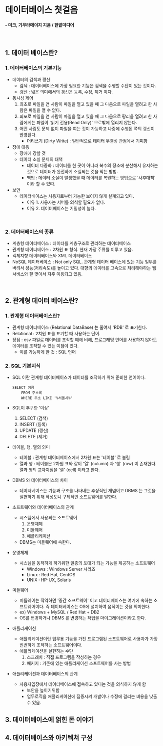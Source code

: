 # 데이터베이스 첫걸음 
#### - 미크, 기무라메이지 지음 / 한밭미디어

<br/>

## 1. 데이터 베이스란? 

### 1. 데이터베이스의 기본기능
- 데이터의 검색과 갱신 
    - 검색 :  데이터베이스에 가장 필요한 기능은 검색을 수행할 수단이 있는 것이다.
    - 갱신 : 넓은 의미에서의 갱신은 등록, 수정, 제거 이다.
- 동시성 제어
    1. 최초로 파일을 연 사람이 파일을 열고 있을 때 그 다음으로 파일을 열려고 한 사람은 파일을 열 수 없다.
    2. 푀포로 파일을 연 사람이 파일을 열고 있을 때 그 다음으로 팡리을 열려고 한 사람에게는 파일이 '읽기 전용(Read Only)' 으로밖에 열리지 않는다.
    3. 어떤 사람도 문제 없이 파일을 여는 것이 가능하고 나중에 수행된 쪽의 갱신이 반영된다.
         - 더티쓰기 (Dirty Write) : 일반적으로 데이터 무결성 관점에서 기피함
- 장애 대응
    - 장애에 강할 것
    - 데이터 소실 문제의 대책 
        - 데이터 다중화 : 데이터를 한 곳이 아니라 복수의 장소에 분산해서 유지하는 것으로 데이터가 완전하게 소실되는 것을 막는 방법.
        - 백업 : 데이터 소실이 발생했을 때 데이터를 복원하는 방법으로 '사후대책' 이라 할 수 있따.
- 보안 
    - 데이터배이스는 사용자로부터 가능한 보이지 않게 설계되고 있다.
        - 이유 1. 사용자는 서버를 의식할 필요가 없다.
        - 이유 2. 데이터베이스는 기밀성이 높다.

<br/> 

### 2. 데이터베이스의 종류
- 계층형 데이터베이스 : 데이터를 계층구조로 관리하는 데이터베이스
- 관계형 데이터베이스 : 2차원 표 형식. 현재 가장 주류를 이루고 있음.
- 객체지향 데이터베이스와 XML 데이터베이스
- NoSQL 데이터베이스 : Not only SQL. 관계형 데이터 베이스에 있는 기능 일부를 버려서 성능(처리속도)를 높이고 있다. 대향의 데이터를 고속으로 처리해야하는 웹 서비스와 잘 맞아서 자주 이용되고 있음.

<br/>

## 2. 관계형 데이터 베이스란?

### 1. 관계형 데이터베이스란?
- 관계형 데이터베이스 (Relational DataBase) 는 줄여서 'RDB' 로 표기한다. 
- Relational : 2치원 표를 표기할 때 사용하는 단어.
- 장점 : csv 파일로 데이터를 조작할 때에 비해, 프로그래밍 언어를 사용하지 않아도 데이터를 조작할 수 있는 이점이 있다.
    - 이를 가능하게 한 것 : SQL 언어

### 2. SQL 기본지식
- SQL 이란 관계형 데이터베이스가 데이터를 조작하기 위해 준비한 언어이다.
    ```
    SELECT 이름
        FROM 주소록
        WHERE 주소 LIKE '%서울시%'
    ```

- SQL이 추구한 '이상'
    1. SELECT (검색)
    2. INSERT (등록)
    3. UPDATE (갱신)
    4. DELETE (제거)
- 테이블, 행, 열의 의미
    - 테이블 : 관계형 데이터베이스에서 2차원 표는 '테이블' 로 불림
    - 열과 행 : 테이블은 2차원 표와 같이 '열' (column) 과 '행' (row) 이 존재한다. 열과 행의 교차지점을 '셀' (cell) 이라고 한다.
- DBMS 와 데이터베이스의 차이
    - 데이터베이스는 기능과 구조를 나타내는 추상적인 개념이고 DBMS 는 그것을 실현하기 위해 작성도니 구체적인 소프트웨어를 말한다.
- 소프트웨어와 데이터베이스의 관계
    - 시스템에서 사용되는 소프트웨어
        1. 운영체제
        2. 미들웨어 
        3. 애플리케이션
    - DBMS는 미들웨어에 속한다.
- 운영체제 
    - 시스템을 동작하게 하기위한 일종의 토대가 되는 기능을 제공하는 소프트웨어
        - Windows : Windows Server 시리즈
        - Linux : Red Hat, CentOS
        - UNIX : HP-UX, Solaris
- 미들웨어
    - 미들웨어는 직역하면 '중간 소프트웨어' 이고 데이터베이스는 여기에 속하는 소프트웨어이다. 즉 데이터베이스는 OS에 설치하여 움직이는 것을 의미한다.
    - ex) Windows + MySQL / Red Hat + DB2
    - OS를 변경하거나 DBMS 를 변경하는 작업을 마이그레이션이라고 한다.
- 애플리케이션
    - 애플리케이션이란 업무용 기능을 가진 프로그램된 소프트웨어로 사용자가 가장 빈번하게 조작하는 소프트웨어이다. 
    - 애플리케이션을 실현하는 수단
        1. 스크래치 : 직접 프로그램을 작성하는 경우
        2. 패키지 : 기존에 있는 애플리케이션 소프트웨어를 사는 방법
- 애플리케이션과 데이터베이스의 관계
    - 사용자입장에서 데이터베이스에 접속하고 있다는 것을 의식하지 않게 함
        - 보안을 높이기위함
        - 업무로직을 애플리케이션에 집중시켜 개발이나 수정에 걸리는 비용을 낮출수 있음.

## 3. 데이터베이스에 얽힌 돈 이야기

## 4. 데이터베이스와 아키텍쳐 구성
